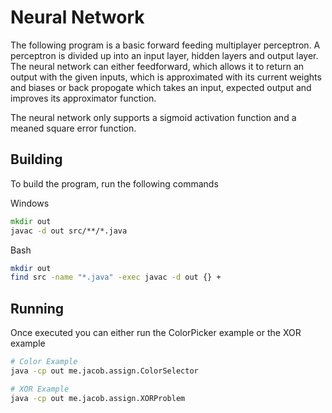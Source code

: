 # Neural Network 

The following program is a basic forward feeding multiplayer perceptron. A perceptron is divided up into an input layer, hidden layers and output layer. The neural network can either feedforward, which allows it to return an output with the given inputs, which is approximated with its current weights and biases or back propogate which takes an input, expected output and improves its approximator function. 

The neural network only supports a sigmoid activation function and a meaned square error function. 

## Building 

To build the program, run the following commands

Windows
```cmd
mkdir out
javac -d out src/**/*.java
```

Bash
```sh
mkdir out
find src -name "*.java" -exec javac -d out {} +
```

## Running

Once executed you can either run the ColorPicker example or the XOR example

```sh
# Color Example
java -cp out me.jacob.assign.ColorSelector

# XOR Example
java -cp out me.jacob.assign.XORProblem
```